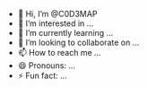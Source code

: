 - 👋 Hi, I’m @C0D3MAP
- 👀 I’m interested in ...
- 🌱 I’m currently learning ...
- 💞️ I’m looking to collaborate on ...
- 📫 How to reach me ...
- 😄 Pronouns: ...
- ⚡ Fun fact: ...

<!---
C0D3MAP/C0D3MAP is a ✨ special ✨ repository because its `README.md` (this file) appears on your GitHub profile.
You can click the Preview link to take a look at your changes.
--->
